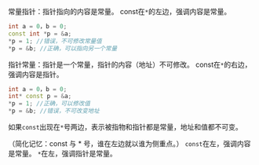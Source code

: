 
常量指针：指针指向的内容是常量。
const在`*`的左边，强调内容是常量。

```cpp
int a = 0，b = 0;
const int *p = &a;
*p = 1; //错误，不可修改常量值
*p = &b; //正确，可以指向另一个常量
```


指针常量：指针是一个常量，指针的内容（地址）不可修改。
const在`*`的右边，强调内容是指针。
```cpp
int a = 0，b = 0;
int* const p = &a;
*p = 1; //正确，可以修改值
*p = &b; //错误，不可改变地址
```

如果`const`出现在` * `号两边，表示被指物和指针都是常量，地址和值都不可变。

（简化记忆：const 与 * 号，谁在左边就以谁为侧重点。）
`const`在左，强调内容是常量。
`*`在左，强调指针是常量。


